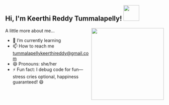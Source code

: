 <h2> Hi, I'm Keerthi Reddy Tummalapelly! <img src="https://i.pinimg.com/originals/12/4a/28/124a28d79e785967c77200d8b266a649.gif" width="50"></h2>
<img align='right' src="https://cdn.dribbble.com/users/4055494/screenshots/15215756/media/d2b66c4ca0192aa26d103448b3d1518b.gif" width="230">
</em></p>

A little more about me...

- 🌱 I’m currently learning 
- 📫 How to reach me tummalapellykeerthireddy@gmail.com
- 😄 Pronouns: she/her
- ⚡ Fun fact: I debug code for fun—stress cries optional, happiness guaranteed! 😄
